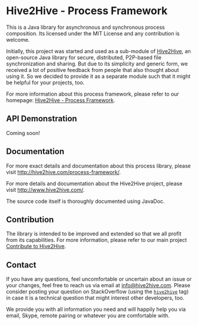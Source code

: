 # Hive2Hive - Process Framework

This is a Java library for asynchronous and synchronous process composition. Its licensed under the MIT License and any contribution is welcome.

Initially, this project was started and used as a sub-module of [Hive2Hive](https://github.com/Hive2Hive/Hive2Hive), an open-source Java library for secure, distributed, P2P-based file synchronization and sharing.
But due to its simplicity and generic form, we received a lot of positive feedback from people that also thought about using it. So we decided to provide it as a separate module such that it might be helpful for your projects, too.

For more information about this process framework, please refer to our homepage: [Hive2Hive - Process Framework](http://hive2hive.com/process-framework/).

## API Demonstration

Coming soon!

## Documentation

For more exact details and documentation about this process library, please visit http://hive2hive.com/process-framework/.

For more details and documentation about the Hive2Hive project, please visit http://www.hive2hive.com/.

The source code itself is thoroughly documented using JavaDoc.

## Contribution

The library is intended to be improved and extended so that we all profit from its capabilities.
For more information, please refer to our main project [Contribute to Hive2Hive](https://github.com/Hive2Hive/Hive2Hive#contribution).

## Contact

If you have any questions, feel uncomfortable or uncertain about an issue or your changes, feel free to reach us via email at [info@hive2hive.com](mailto:info@hive2hive.com). Please consider posting your question on StackOverflow (using the [`hive2hive`](http://stackoverflow.com/questions/tagged/hive2hive) tag) in case it is a technical question that might interest other developers, too.

We provide you with all information you need and will happily help you via email, Skype, remote pairing or whatever you are comfortable with.
